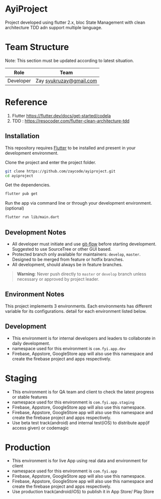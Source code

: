 



# AyiProject

Project developed using flutter 2.x, bloc State Management with clean architecture TDD adn support multiple language.
[](screenshoot.png)
# Team Structure

Note: This section must be updated according to latest situation.

| Role           | Team                      | 
|----------------|---------------------------|
| Developer      | Zay <syukruzay@gmail.com> |

# Reference
1. Flutter https://flutter.dev/docs/get-started/codela
2. TDD : https://resocoder.com/flutter-clean-architecture-tdd

## Installation

This repository requires [Flutter](https://flutter.dev/docs/get-started/install) to be installed and
present in your development environment.

Clone the project and enter the project folder.

```sh
git clone https://github.com/zaycode/ayiproject.git
cd ayiproject
```


Get the dependencies.

```sh
flutter pub get
```

Run the app via command line or through your development environment. (optional)

```sh
flutter run lib/main.dart
```


## Development Notes

- All developer must initiate and use [git-flow](https://datasift.github.io/gitflow/IntroducingGitFlow.html) before starting development. Suggested to use SourceTree or other GUI based.
- Protected branch only available for maintainers: `develop`, `master`. Designed to be merged from feature or hotfix branches.
- All development, should always be in feature branches.

> **Warning**: Never push directly to `master` or `develop` branch unless necessary or approved by project leader.

## Environment Notes

This project implements 3 environments. Each environments has different variable for its configurations.
detail for each environment listed below.

## Development
- This environment is for  internal developers and leaders to collaborate in daily development.
- namespace used for this environment is  `com.fyi.app.dev`
- Firebase, Appstore, GoogleStore app will also use this namespace and create the firebase project and apps respectively.

# Staging
- This environment is for  QA team and client to check the latest progress or stable features
- namespace used for this environment is `com.fyi.app.staging`
- Firebase, Appstore, GoogleStore app will also use this namespace.
- Firebase, Appstore, GoogleStore app will also use this namespace and create the firebase project and apps respectively.
- Use beta test track(android) and internal test(iOS) to distribute app(if access given) or codemagic

# Production
- This environment is for live App using real data and environment for client
- namespace used for this environment is `com.fyi.app`
- Firebase, Appstore, GoogleStore app will also use this namespace.
- Firebase, Appstore, GoogleStore app will also use this namespace and create the firebase project and apps respectively.
- Use production track(android/iOS) to publish it in App Store/ Play Store
